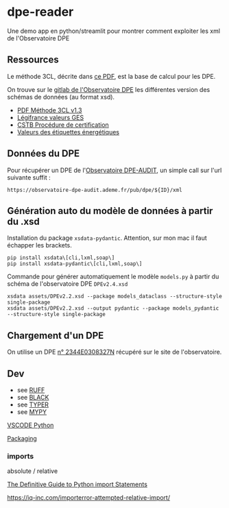 # dpe-reader
Une demo app en python/streamlit pour montrer comment exploiter les xml de l'Observatoire DPE

## Ressources

Le méthode 3CL, décrite dans [ce PDF](https://rt-re-batiment.developpement-durable.gouv.fr/IMG/pdf/consolide_annexe_1_arrete_du_31_03_2021_relatif_aux_methodes_et_procedures_applicables.pdf), est la base de calcul pour les DPE.

On trouve sur le [gitlab de l'Observatoire DPE](https://gitlab.com/observatoire-dpe/observatoire-dpe/-/blob/master/README.md) les différentes version des schémas de données (au format xsd).

- [PDF Méthode 3CL v1.3](https://rt-re-batiment.developpement-durable.gouv.fr/IMG/pdf/consolide_annexe_1_arrete_du_31_03_2021_relatif_aux_methodes_et_procedures_applicables.pdf)
- [Légifrance valeurs GES](https://www.legifrance.gouv.fr/download/pdf?id=doxMrRr0wbfJVvtWjfDP4gHzzERt1iX0PtobthCE6A0=)
- [CSTB Procédure de certification](https://www.google.com/url?sa=t&rct=j&q=&esrc=s&source=web&cd=&cad=rja&uact=8&ved=2ahUKEwjH-fG2-s7_AhXLaqQEHTP8CwMQFnoECA4QAQ&url=https%3A%2F%2Frt-re-batiment.developpement-durable.gouv.fr%2FIMG%2Fpdf%2Freglement_evaluation_logiciel_dpe_2021_-_audit_energetique-13122022_v2.pdf&usg=AOvVaw3SWv8drhqbgMMT8K9m6a2C&opi=89978449)
- [Valeurs des étiquettes énergétiques](https://docs.google.com/spreadsheets/d/1QVXUOLP8aJukA-PLBGyVB0ZJTWmLEE1WbflXUfsT_jU/edit#gid=0)


## Données du DPE

Pour récupérer un DPE de l'[Observatoire DPE-AUDIT](https://observatoire-dpe-audit.ademe.fr/accueil), un simple call sur l'url suivante suffit :

````
https://observatoire-dpe-audit.ademe.fr/pub/dpe/${ID}/xml
````

## Génération auto du modèle de données à partir du .xsd

Installation du package `xsdata-pydantic`. Attention, sur mon mac il faut échapper les brackets.

````
pip install xsdata\[cli,lxml,soap\]
pip install xsdata-pydantic\[cli,lxml,soap\]
````

Commande pour générer automatiquement le modèle `models.py` à partir du schéma de l'observatoire DPE `DPEv2.4.xsd`

````
xsdata assets/DPEv2.2.xsd --package models_dataclass --structure-style single-package
xsdata assets/DPEv2.2.xsd --output pydantic --package models_pydantic --structure-style single-package
````

## Chargement d'un DPE

On utilise un DPE [n° 2344E0308327N](https://observatoire-dpe-audit.ademe.fr/afficher-dpe/2344E0308327N) récupéré sur le site de l'observatoire.


## Dev

* see [RUFF](https://docs.astral.sh/ruff/)
* see [BLACK](https://github.com/psf/black?tab=readme-ov-file)
* see [TYPER](https://typer.tiangolo.com)
* see [MYPY](https://github.com/python/mypy)


[VSCODE Python](https://xebia.com/blog/setting-python-source-folders-vscode/)

[Packaging](https://packaging.python.org/en/latest/tutorials/packaging-projects/)

### imports

absolute / relative

[The Definitive Guide to Python import Statements](https://chrisyeh96.github.io/2017/08/08/definitive-guide-python-imports.html)

https://iq-inc.com/importerror-attempted-relative-import/

